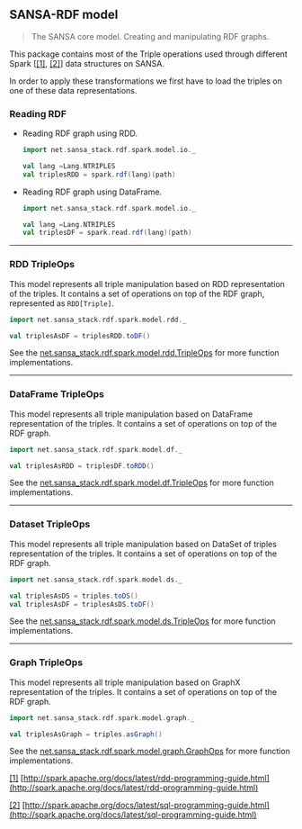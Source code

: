 ## SANSA-RDF model
> The SANSA core model. Creating and manipulating RDF graphs.

This package contains most of the Triple operations used through different Spark [[[1]](#ftnt_ref1), [[2]]((#ftnt_ref2))] data structures on SANSA. 

In order to apply these transformations we first have to load the triples on one of these data representations.

### Reading RDF
- Reading RDF graph using RDD.
    ```scala
    import net.sansa_stack.rdf.spark.model.io._ 

    val lang =Lang.NTRIPLES 
    val triplesRDD = spark.rdf(lang)(path)
    ```
- Reading RDF graph using DataFrame.
    ```scala
    import net.sansa_stack.rdf.spark.model.io._ 

    val lang =Lang.NTRIPLES 
    val triplesDF = spark.read.rdf(lang)(path)
    ```

***
### RDD TripleOps
This model represents all triple manipulation based on RDD representation of the triples. It contains a set of operations on top of the RDF graph, represented as `RDD[Triple]`.
```scala
import net.sansa_stack.rdf.spark.model.rdd._ 

val triplesAsDF = triplesRDD.toDF()
```
See the [net.sansa_stack.rdf.spark.model.rdd.TripleOps](rdd/TripleOps.scala) for more function implementations.

***
### DataFrame TripleOps
This model represents all triple manipulation based on DataFrame representation of the triples. It contains a set of operations on top of the RDF graph.
```scala
import net.sansa_stack.rdf.spark.model.df._ 

val triplesAsRDD = triplesDF.toRDD()
```
See the [net.sansa_stack.rdf.spark.model.df.TripleOps](df/TripleOps.scala) for more function implementations.

***
### Dataset TripleOps
This model represents all triple manipulation based on DataSet of triples representation of the triples. It contains a set of operations on top of the RDF graph.
```scala
import net.sansa_stack.rdf.spark.model.ds._ 

val triplesAsDS = triples.toDS()
val triplesAsDF = triplesAsDS.toDF()
```
See the [net.sansa_stack.rdf.spark.model.ds.TripleOps](ds/TripleOps.scala) for more function implementations.


***
### Graph TripleOps
This model represents all triple manipulation based on GraphX representation of the triples. It contains a set of operations on top of the RDF graph.
```scala
import net.sansa_stack.rdf.spark.model.graph._ 

val triplesAsGraph = triples.asGraph()
```
See the [net.sansa_stack.rdf.spark.model.graph.GraphOps](graph/GraphOps.scala) for more function implementations.



[[1]](#ftnt_ref1)  [http://spark.apache.org/docs/latest/rdd-programming-guide.html](http://spark.apache.org/docs/latest/rdd-programming-guide.html)

[[2]](#ftnt_ref2)  [http://spark.apache.org/docs/latest/sql-programming-guide.html](http://spark.apache.org/docs/latest/sql-programming-guide.html)

